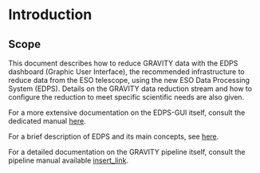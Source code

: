 # Introduction

## Scope

This document describes how to reduce GRAVITY data with the EDPS dashboard (Graphic User
Interface), the recommended infrastructure to reduce data from the ESO
telescope, using the new ESO Data Processing System (EDPS).
Details on the GRAVITY data reduction stream and how to configure the reduction to meet 
specific scientific needs are also given.


For a more extensive documentation on the EDPS-GUI itself, consult the dedicated manual [here](../edpsgui/index).

For a brief description of EDPS and its main concepts, see [here](../edpsgui/intro.md/#what_is_edps).

For a detailed documentation on the GRAVITY pipeline itself, consult the pipeline manual available [insert_link](https://ftp.eso.org/pub/dfs/pipelines/instruments/xxx).


